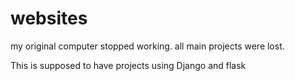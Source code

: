 # websites

my original computer stopped working.
all main projects were lost.

This is supposed to have projects using Django and flask
